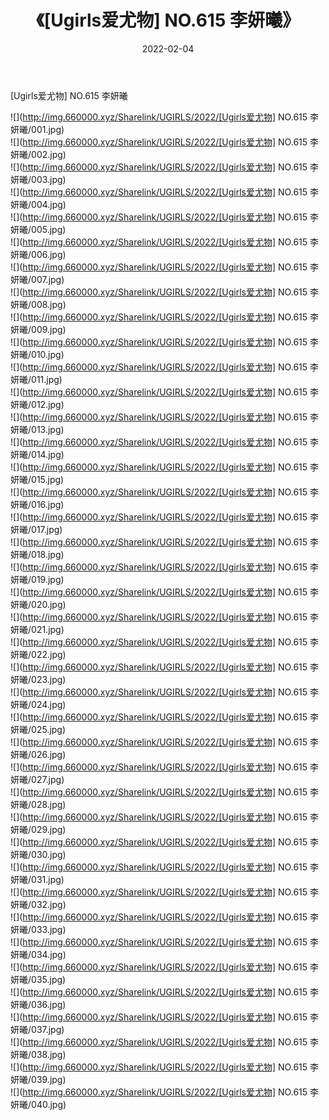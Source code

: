﻿---
layout: post
title:  《[Ugirls爱尤物] NO.615 李妍曦》
date:   2022-02-04
img: http://img.660000.xyz/Sharelink/UGIRLS/2022/[Ugirls爱尤物] NO.615 李妍曦/000.jpg
categories: [美女, 清纯, 唯美]
---

[Ugirls爱尤物] NO.615 李妍曦

 ![](http://img.660000.xyz/Sharelink/UGIRLS/2022/[Ugirls爱尤物] NO.615 李妍曦/001.jpg) <br>![](http://img.660000.xyz/Sharelink/UGIRLS/2022/[Ugirls爱尤物] NO.615 李妍曦/002.jpg) <br>![](http://img.660000.xyz/Sharelink/UGIRLS/2022/[Ugirls爱尤物] NO.615 李妍曦/003.jpg) <br>![](http://img.660000.xyz/Sharelink/UGIRLS/2022/[Ugirls爱尤物] NO.615 李妍曦/004.jpg) <br>![](http://img.660000.xyz/Sharelink/UGIRLS/2022/[Ugirls爱尤物] NO.615 李妍曦/005.jpg) <br>![](http://img.660000.xyz/Sharelink/UGIRLS/2022/[Ugirls爱尤物] NO.615 李妍曦/006.jpg) <br>![](http://img.660000.xyz/Sharelink/UGIRLS/2022/[Ugirls爱尤物] NO.615 李妍曦/007.jpg) <br>![](http://img.660000.xyz/Sharelink/UGIRLS/2022/[Ugirls爱尤物] NO.615 李妍曦/008.jpg) <br>![](http://img.660000.xyz/Sharelink/UGIRLS/2022/[Ugirls爱尤物] NO.615 李妍曦/009.jpg) <br>![](http://img.660000.xyz/Sharelink/UGIRLS/2022/[Ugirls爱尤物] NO.615 李妍曦/010.jpg) <br>![](http://img.660000.xyz/Sharelink/UGIRLS/2022/[Ugirls爱尤物] NO.615 李妍曦/011.jpg) <br>![](http://img.660000.xyz/Sharelink/UGIRLS/2022/[Ugirls爱尤物] NO.615 李妍曦/012.jpg) <br>![](http://img.660000.xyz/Sharelink/UGIRLS/2022/[Ugirls爱尤物] NO.615 李妍曦/013.jpg) <br>![](http://img.660000.xyz/Sharelink/UGIRLS/2022/[Ugirls爱尤物] NO.615 李妍曦/014.jpg) <br>![](http://img.660000.xyz/Sharelink/UGIRLS/2022/[Ugirls爱尤物] NO.615 李妍曦/015.jpg) <br>![](http://img.660000.xyz/Sharelink/UGIRLS/2022/[Ugirls爱尤物] NO.615 李妍曦/016.jpg) <br>![](http://img.660000.xyz/Sharelink/UGIRLS/2022/[Ugirls爱尤物] NO.615 李妍曦/017.jpg) <br>![](http://img.660000.xyz/Sharelink/UGIRLS/2022/[Ugirls爱尤物] NO.615 李妍曦/018.jpg) <br>![](http://img.660000.xyz/Sharelink/UGIRLS/2022/[Ugirls爱尤物] NO.615 李妍曦/019.jpg) <br>![](http://img.660000.xyz/Sharelink/UGIRLS/2022/[Ugirls爱尤物] NO.615 李妍曦/020.jpg) <br>![](http://img.660000.xyz/Sharelink/UGIRLS/2022/[Ugirls爱尤物] NO.615 李妍曦/021.jpg) <br>![](http://img.660000.xyz/Sharelink/UGIRLS/2022/[Ugirls爱尤物] NO.615 李妍曦/022.jpg) <br>![](http://img.660000.xyz/Sharelink/UGIRLS/2022/[Ugirls爱尤物] NO.615 李妍曦/023.jpg) <br>![](http://img.660000.xyz/Sharelink/UGIRLS/2022/[Ugirls爱尤物] NO.615 李妍曦/024.jpg) <br>![](http://img.660000.xyz/Sharelink/UGIRLS/2022/[Ugirls爱尤物] NO.615 李妍曦/025.jpg) <br>![](http://img.660000.xyz/Sharelink/UGIRLS/2022/[Ugirls爱尤物] NO.615 李妍曦/026.jpg) <br>![](http://img.660000.xyz/Sharelink/UGIRLS/2022/[Ugirls爱尤物] NO.615 李妍曦/027.jpg) <br>![](http://img.660000.xyz/Sharelink/UGIRLS/2022/[Ugirls爱尤物] NO.615 李妍曦/028.jpg) <br>![](http://img.660000.xyz/Sharelink/UGIRLS/2022/[Ugirls爱尤物] NO.615 李妍曦/029.jpg) <br>![](http://img.660000.xyz/Sharelink/UGIRLS/2022/[Ugirls爱尤物] NO.615 李妍曦/030.jpg) <br>![](http://img.660000.xyz/Sharelink/UGIRLS/2022/[Ugirls爱尤物] NO.615 李妍曦/031.jpg) <br>![](http://img.660000.xyz/Sharelink/UGIRLS/2022/[Ugirls爱尤物] NO.615 李妍曦/032.jpg) <br>![](http://img.660000.xyz/Sharelink/UGIRLS/2022/[Ugirls爱尤物] NO.615 李妍曦/033.jpg) <br>![](http://img.660000.xyz/Sharelink/UGIRLS/2022/[Ugirls爱尤物] NO.615 李妍曦/034.jpg) <br>![](http://img.660000.xyz/Sharelink/UGIRLS/2022/[Ugirls爱尤物] NO.615 李妍曦/035.jpg) <br>![](http://img.660000.xyz/Sharelink/UGIRLS/2022/[Ugirls爱尤物] NO.615 李妍曦/036.jpg) <br>![](http://img.660000.xyz/Sharelink/UGIRLS/2022/[Ugirls爱尤物] NO.615 李妍曦/037.jpg) <br>![](http://img.660000.xyz/Sharelink/UGIRLS/2022/[Ugirls爱尤物] NO.615 李妍曦/038.jpg) <br>![](http://img.660000.xyz/Sharelink/UGIRLS/2022/[Ugirls爱尤物] NO.615 李妍曦/039.jpg) <br>![](http://img.660000.xyz/Sharelink/UGIRLS/2022/[Ugirls爱尤物] NO.615 李妍曦/040.jpg) <br>
